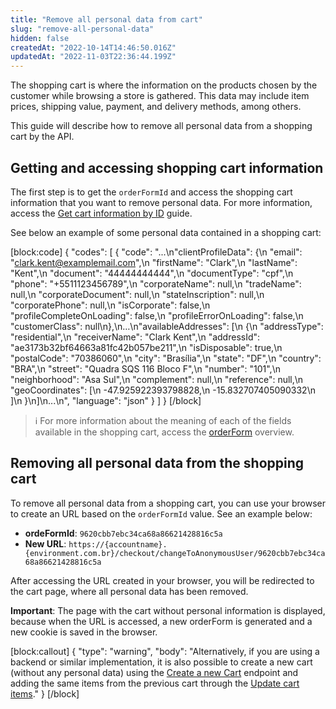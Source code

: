 ```yaml
---
title: "Remove all personal data from cart"
slug: "remove-all-personal-data"
hidden: false
createdAt: "2022-10-14T14:46:50.016Z"
updatedAt: "2022-11-03T22:36:44.199Z"
---
```

The shopping cart is where the information on the products chosen by the customer while browsing a store is gathered. This data may include item prices, shipping value, payment, and delivery methods, among others.

This guide will describe how to remove all personal data from a shopping cart by the API.

## Getting and accessing shopping cart information

The first step is to get the `orderFormId` and access the shopping cart information that you want to remove personal data. For more information, access the [Get cart information by ID](https://developers.vtex.com/vtex-rest-api/docs/get-cart-information-by-id) guide.

See below an example of some personal data contained in a shopping cart:

[block:code]
{
  "codes": [
    {
      "code": "...\n\"clientProfileData\": {\n     \"email\": \"clark.kent@examplemail.com\",\n    \"firstName\": \"Clark\",\n    \"lastName\": \"Kent\",\n    \"document\": \"44444444444\",\n    \"documentType\": \"cpf\",\n    \"phone\": \"+5511123456789\",\n    \"corporateName\": null,\n    \"tradeName\": null,\n    \"corporateDocument\": null,\n    \"stateInscription\": null,\n    \"corporatePhone\": null,\n    \"isCorporate\": false,\n    \"profileCompleteOnLoading\": false,\n    \"profileErrorOnLoading\": false,\n    \"customerClass\": null\n},\n…\n\"availableAddresses\": [\n    {\n     \"addressType\": \"residential\",\n     \"receiverName\": \"Clark Kent\",\n     \"addressId\": \"ae3173b32bf64663a81fc42b057be211\",\n     \"isDisposable\": true,\n     \"postalCode\": \"70386060\",\n     \"city\": \"Brasília\",\n     \"state\": \"DF\",\n     \"country\": \"BRA\",\n     \"street\": \"Quadra SQS 116 Bloco F\",\n     \"number\": \"101\",\n     \"neighborhood\": \"Asa Sul\",\n     \"complement\": null,\n     \"reference\": null,\n     \"geoCoordinates\": [\n        -47.925922393798828,\n        -15.832707405090332\n     ]\n    }\n]\n...\n",
      "language": "json"
    }
  ]
}
[/block]

>ℹ️ For more information about the meaning of each of the fields available in the shopping cart, access the [orderForm](https://developers.vtex.com/vtex-rest-api/reference/orderform-fields) overview.

## Removing all personal data from the shopping cart 

To remove all personal data from a shopping cart, you can use your browser to create an URL based on the  `orderFormId` value. See an example below:

- **ordeFormId**: `9620cbb7ebc34ca68a86621428816c5a`
- **New URL**: `https://{accountname}.{environment.com.br}/checkout/changeToAnonymousUser/9620cbb7ebc34ca68a86621428816c5a`

After accessing the URL created in your browser, you will be redirected to the cart page, where all personal data has been removed.

**Important**: The page with the cart without personal information is displayed, because when the URL is accessed, a new orderForm is generated and a new cookie is saved in the browser.



[block:callout]
{
  "type": "warning",
  "body": "Alternatively, if you are using a backend or similar implementation, it is also possible to create a new cart (without any personal data) using the [Create a new Cart](https://developers.vtex.com/vtex-rest-api/reference/createanewcart) endpoint and adding the same items from the previous cart through the [Update cart items](https://developers.vtex.com/vtex-rest-api/reference/itemsupdate)."
}
[/block]